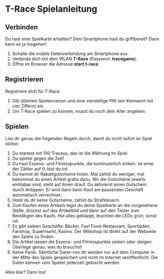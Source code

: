 # T-Race Spielanleitung
## Verbinden
Du hast eine Spielkarte erhalten? Dein Smartphone hast du griffbereit? Dann kann es ja losgehen!

1. Schalte die mobile Datenverbindung am Smartphone aus.
2. Verbinde dich mit dem WLAN **T-Race** (Passwort: **tracegame**).
3. Öffne im Browser die Adresse **start.t-race**.

## Registrieren
Registriere dich für T-Race:
1. Gib (d)einen Spielernamen und eine vierstellige PIN (ein Kennwort mit vier Ziffern) ein.
2. Um T-Race spielen zu können, musst du noch dein Alter angeben. 

## Spielen
Lies dir genau die folgenden Regeln durch, damit du nicht sofort im Spiel stirbst:
1. Du startest mit 100 Traceys, das ist die Währung im Spiel.
2. Du spielst gegen die Zeit!
2. Du hast Essens- und Fitnesspunkte, die kontinuierlich sinken. Ist einer der Zähler auf 0, bist du tot.
3. Du kannst dir Rabattgutscheine holen. Mal zahlst du weniger, mal bekommst du einen Artikel gratis dazu. Wo die Gutscheine jeweils einlösbar sind, steht auf ihnen drauf. Du aktivierst einen Gutschein durch Antippen. Er wird dann beim Kauf am passenden Geschäft automatisch verrechnet.
3. Holst du dir keine Gutscheine, zahlst du Strafsteuern.
4. Zum Kaufen eines Artikels legst du deine Spielkarte an die vorgesehene Stelle, drückst auf das Artikelbild und dann auf den Taster zum Bestätigen des Kaufs. Hat alles geklappt, leuchten die LEDs grün, sonst rot.
5. Es gibt sieben Geschäfte: Bäcker, Fast Food-Restaurant, Sportladen, Fanshop, Supermarkt, Kasino. Der Webshop ist direkt auf der Webseite des Spiels zu finden.
6. Die Artikel lassen die Essens- und Fitnesspunkte sinken oder steigen. Überlege genau, was du brauchst!
7. Keine Panik: Sämtliche Daten von dir werden nur auf dem Computer in der Mitte des Spiels gespeichert und nicht im Internet veröffentlicht. Die Daten können vom Spieler jederzeit gelöscht werden.


Alles klar? Dann los!

